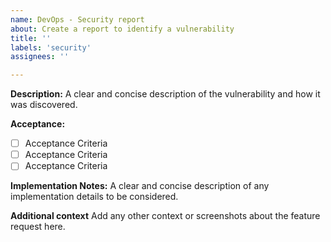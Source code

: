 ```yaml
---
name: DevOps - Security report
about: Create a report to identify a vulnerability
title: ''
labels: 'security'
assignees: ''

---
```


**Description:**
A clear and concise description of the vulnerability and how it was discovered.

**Acceptance:**
- [ ] Acceptance Criteria 
- [ ] Acceptance Criteria 
- [ ] Acceptance Criteria 

**Implementation Notes:**
A clear and concise description of any implementation details to be considered.

**Additional context**
Add any other context or screenshots about the feature request here.
